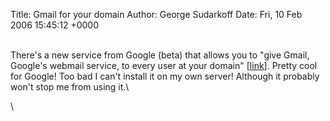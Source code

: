 Title: Gmail for your domain
Author: George Sudarkoff
Date: Fri, 10 Feb 2006 15:45:12 +0000

\
There's a new service from Google (beta) that allows you to "give Gmail,
Google's webmail service, to every user at your domain"
[[link](https://www.google.com/hosted/Home)]. Pretty cool for Google!
Too bad I can't install it on my own server! Although it probably won't
stop me from using it.\

\

